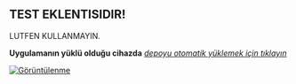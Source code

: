 ## TEST EKLENTISIDIR!
LUTFEN KULLANMAYIN.

**Uygulamanın yüklü olduğu cihazda** _[depoyu otomatik yüklemek için tıklayın](https://keyiflerolsun.me/http-protocol-redirector?r=cloudstreamrepo://raw.githubusercontent.com/primatzeka/Prueba/master/repo.json)_

[![Görüntülenme](https://count.getloli.com/@Görüntülenme?name=G%C3%B6r%C3%BCnt%C3%BClenme&theme=morden-num&padding=7&offset=0&align=top&scale=1&pixelated=1&darkmode=1)](#)

